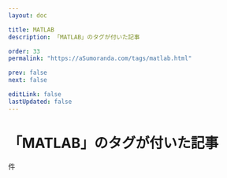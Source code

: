 ```yaml
---
layout: doc

title: MATLAB
description: 「MATLAB」のタグが付いた記事

order: 33
permalink: "https://aSumoranda.com/tags/matlab.html"

prev: false
next: false

editLink: false
lastUpdated: false
---
```


<script lang="ts" setup>
    import TaggedPostList   from "../.vitepress/components/TaggedPostList.vue"
    import PostCounter      from "../.vitepress/components/PostCounter.vue"
</script>

# 「MATLAB」のタグが付いた記事

<span class="text-base"><PostCounter tag="matlab" /></span>件

<TaggedPostList tag="matlab" />
